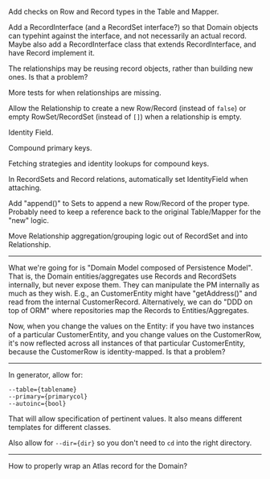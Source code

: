 Add checks on Row and Record types in the Table and Mapper.

Add a RecordInterface (and a RecordSet interface?) so that Domain objects can typehint against the interface, and not necessarily an actual record. Maybe also add a <Type>RecordInterface class that extends RecordInterface, and have <Type>Record implement it.

The relationships may be reusing record objects, rather than building new ones. Is that a problem?

More tests for when relationships are missing.

Allow the Relationship to create a new Row/Record (instead of `false`) or empty RowSet/RecordSet (instead of `[]`) when a relationship is empty.

Identity Field.

Compound primary keys.

Fetching strategies and identity lookups for compound keys.

In RecordSets and Record relations, automatically set IdentityField when attaching.

Add "append()" to Sets to append a new Row/Record of the proper type. Probably need to keep a reference back to the original Table/Mapper for the "new" logic.

Move Relationship aggregation/grouping logic out of RecordSet and into Relationship.

* * *

What we're going for is "Domain Model composed of Persistence Model". That is, the Domain entities/aggregates use Records and RecordSets internally, but never expose them. They can manipulate the PM internally as much as they wish. E.g., an CustomerEntity might have "getAddress()" and read from the internal CustomerRecord. Alternatively, we can do "DDD on top of ORM" where repositories map the Records to Entities/Aggregates.

Now, when you change the values on the Entity: if you have two instances of a particular CustomerEntity, and you change values on the CustomerRow, it's now reflected across all instances of that particular CustomerEntity, because the CustomerRow is identity-mapped. Is that a problem?

* * *

In generator, allow for:

    --table={tablename}
    --primary={primarycol}
    --autoinc={bool}

That will allow specification of pertinent values. It also means different templates for different classes.

Also allow for `--dir={dir}` so you don't need to `cd` into the right directory.

* * *

How to properly wrap an Atlas record for the Domain?
